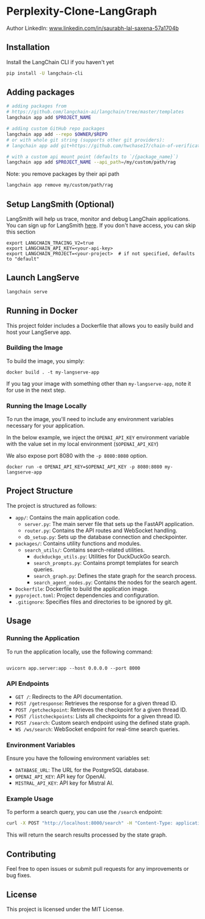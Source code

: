 # Perplexity-Clone-LangGraph
Author LinkedIn: www.linkedin.com/in/saurabh-lal-saxena-57a1704b
## Installation

Install the LangChain CLI if you haven't yet

```bash
pip install -U langchain-cli
```

## Adding packages

```bash
# adding packages from 
# https://github.com/langchain-ai/langchain/tree/master/templates
langchain app add $PROJECT_NAME

# adding custom GitHub repo packages
langchain app add --repo $OWNER/$REPO
# or with whole git string (supports other git providers):
# langchain app add git+https://github.com/hwchase17/chain-of-verification

# with a custom api mount point (defaults to `/{package_name}`)
langchain app add $PROJECT_NAME --api_path=/my/custom/path/rag
```

Note: you remove packages by their api path

```bash
langchain app remove my/custom/path/rag
```

## Setup LangSmith (Optional)
LangSmith will help us trace, monitor and debug LangChain applications. 
You can sign up for LangSmith [here](https://smith.langchain.com/). 
If you don't have access, you can skip this section

```shell
export LANGCHAIN_TRACING_V2=true
export LANGCHAIN_API_KEY=<your-api-key>
export LANGCHAIN_PROJECT=<your-project>  # if not specified, defaults to "default"
```

## Launch LangServe

```bash
langchain serve
```

## Running in Docker

This project folder includes a Dockerfile that allows you to easily build and host your LangServe app.

### Building the Image

To build the image, you simply:

```shell
docker build . -t my-langserve-app
```

If you tag your image with something other than `my-langserve-app`,
note it for use in the next step.

### Running the Image Locally

To run the image, you'll need to include any environment variables
necessary for your application.

In the below example, we inject the `OPENAI_API_KEY` environment
variable with the value set in my local environment
(`$OPENAI_API_KEY`)

We also expose port 8080 with the `-p 8080:8080` option.

```shell
docker run -e OPENAI_API_KEY=$OPENAI_API_KEY -p 8080:8080 my-langserve-app
```

## Project Structure

The project is structured as follows:

- `app/`: Contains the main application code.
  - `server.py`: The main server file that sets up the FastAPI application.
  - `router.py`: Contains the API routes and WebSocket handling.
  - `db_setup.py`: Sets up the database connection and checkpointer.
- `packages/`: Contains utility functions and modules.
  - `search_utils/`: Contains search-related utilities.
    - `duckduckgo_utils.py`: Utilities for DuckDuckGo search.
    - `search_prompts.py`: Contains prompt templates for search queries.
    - `search_graph.py`: Defines the state graph for the search process.
    - `search_agent_nodes.py`: Contains the nodes for the search agent.
- `Dockerfile`: Dockerfile to build the application image.
- `pyproject.toml`: Project dependencies and configuration.
- `.gitignore`: Specifies files and directories to be ignored by git.

## Usage

### Running the Application

To run the application locally, use the following command:

```shell

uvicorn app.server:app --host 0.0.0.0 --port 8000
```

### API Endpoints

- `GET /`: Redirects to the API documentation.
- `POST /getresponse`: Retrieves the response for a given thread ID.
- `POST /getcheckpoint`: Retrieves the checkpoint for a given thread ID.
- `POST /listcheckpoints`: Lists all checkpoints for a given thread ID.
- `POST /search`: Custom search endpoint using the defined state graph.
- `WS /ws/search`: WebSocket endpoint for real-time search queries.

### Environment Variables

Ensure you have the following environment variables set:

- `DATABASE_URL`: The URL for the PostgreSQL database.
- `OPENAI_API_KEY`: API key for OpenAI.
- `MISTRAL_API_KEY`: API key for Mistral AI.

### Example Usage

To perform a search query, you can use the `/search` endpoint:

```bash
curl -X POST "http://localhost:8000/search" -H "Content-Type: application/json" -d '{"query": "What is the capital of France?", "thread_id": "12345"}'
```

This will return the search results processed by the state graph.

## Contributing

Feel free to open issues or submit pull requests for any improvements or bug fixes.

## License

This project is licensed under the MIT License.

